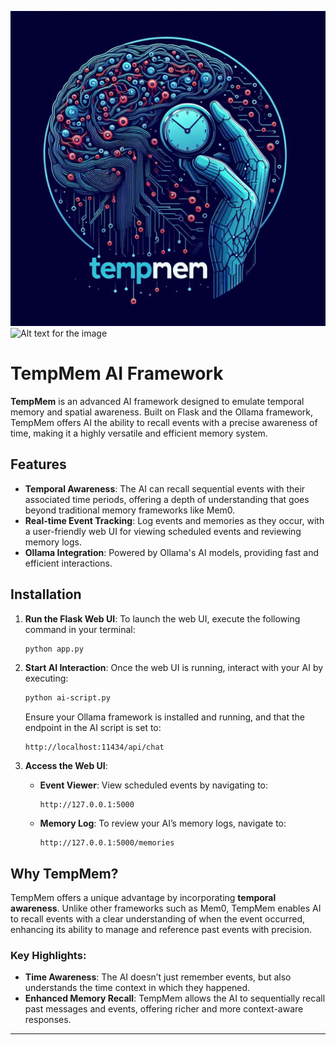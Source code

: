 ![TempMem Logo](images/tempmem-logo.png)
![Alt text for the image](https://i.imgur.com/zoNadZ1.png)


# TempMem AI Framework

**TempMem** is an advanced AI framework designed to emulate temporal memory and spatial awareness. Built on Flask and the Ollama framework, TempMem offers AI the ability to recall events with a precise awareness of time, making it a highly versatile and efficient memory system.

## Features
- **Temporal Awareness**: The AI can recall sequential events with their associated time periods, offering a depth of understanding that goes beyond traditional memory frameworks like Mem0.
- **Real-time Event Tracking**: Log events and memories as they occur, with a user-friendly web UI for viewing scheduled events and reviewing memory logs.
- **Ollama Integration**: Powered by Ollama's AI models, providing fast and efficient interactions.

## Installation

1. **Run the Flask Web UI**:
   To launch the web UI, execute the following command in your terminal:
   ```bash
   python app.py
   ```

2. **Start AI Interaction**:
   Once the web UI is running, interact with your AI by executing:
   ```bash
   python ai-script.py
   ```
   Ensure your Ollama framework is installed and running, and that the endpoint in the AI script is set to:
   ```
   http://localhost:11434/api/chat
   ```

3. **Access the Web UI**:
   - **Event Viewer**: View scheduled events by navigating to:
     ```
     http://127.0.0.1:5000
     ```
   - **Memory Log**: To review your AI’s memory logs, navigate to:
     ```
     http://127.0.0.1:5000/memories
     ```

## Why TempMem?

TempMem offers a unique advantage by incorporating **temporal awareness**. Unlike other frameworks such as Mem0, TempMem enables AI to recall events with a clear understanding of when the event occurred, enhancing its ability to manage and reference past events with precision. 

### Key Highlights:
- **Time Awareness**: The AI doesn’t just remember events, but also understands the time context in which they happened.
- **Enhanced Memory Recall**: TempMem allows the AI to sequentially recall past messages and events, offering richer and more context-aware responses.

---
